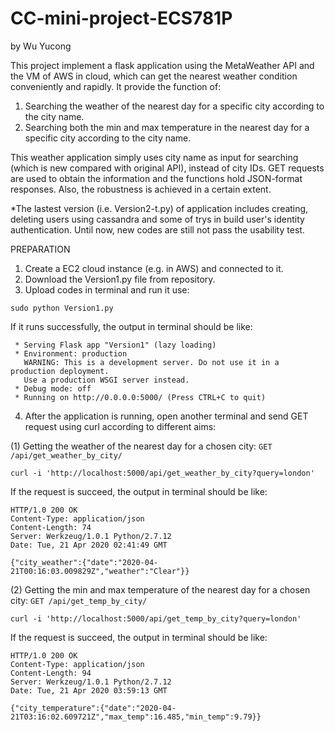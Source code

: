 # CC-mini-project-ECS781P
by Wu Yucong

This project implement a flask application using the MetaWeather API and the VM of AWS in cloud, which can get the nearest weather condition conveniently and rapidly. It provide the function of:
1. Searching the weather of the nearest day for a specific city according to the city name.
1. Searching both the min and max temperature in the nearest day for a specific city according to the city name.

This weather application simply uses city name as input for searching (which is new compared with original API), instead of city IDs. GET requests are used to obtain the information and the functions hold JSON-format responses. Also, the robustness is achieved in a certain extent.

*The lastest version (i.e. Version2-t.py) of application includes creating, deleting users using cassandra and some of trys in build user's identity authentication. Until now, new codes are still not pass the usability test.

PREPARATION

1. Create a EC2 cloud instance (e.g. in AWS) and connected to it.
2. Download the Version1.py file from repository.
3. Upload codes in terminal and run it use:
```
sudo python Version1.py
```
If it runs successfully, the output in terminal should be like:
```
 * Serving Flask app "Version1" (lazy loading)
 * Environment: production
   WARNING: This is a development server. Do not use it in a production deployment.
   Use a production WSGI server instead.
 * Debug mode: off
 * Running on http://0.0.0.0:5000/ (Press CTRL+C to quit)
```

4. After the application is running, open another terminal and send GET request using curl according to different aims:

(1) Getting the weather of the nearest day for a chosen city:
```GET /api/get_weather_by_city/```
```
curl -i 'http://localhost:5000/api/get_weather_by_city?query=london'
```
If the request is succeed, the output in terminal should be like:
```
HTTP/1.0 200 OK
Content-Type: application/json
Content-Length: 74
Server: Werkzeug/1.0.1 Python/2.7.12
Date: Tue, 21 Apr 2020 02:41:49 GMT

{"city_weather":{"date":"2020-04-21T00:16:03.009829Z","weather":"Clear"}}
```

(2) Getting the min and max temperature of the nearest day for a chosen city:
```GET /api/get_temp_by_city/```
```
curl -i 'http://localhost:5000/api/get_temp_by_city?query=london'
```
If the request is succeed, the output in terminal should be like:
```
HTTP/1.0 200 OK
Content-Type: application/json
Content-Length: 94
Server: Werkzeug/1.0.1 Python/2.7.12
Date: Tue, 21 Apr 2020 03:59:13 GMT

{"city_temperature":{"date":"2020-04-21T03:16:02.609721Z","max_temp":16.485,"min_temp":9.79}}
```
